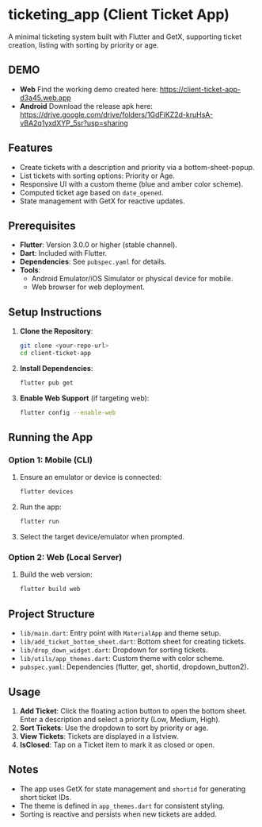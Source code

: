 # ticketing_app (Client Ticket App)

A minimal ticketing system built with Flutter and GetX, supporting ticket creation, listing with sorting by priority or age.

## DEMO
- **Web** Find the working demo created here: https://client-ticket-app-d3a45.web.app
- **Android** Download the release apk here: https://drive.google.com/drive/folders/1GdFiKZ2d-kruHsA-vBA2q1yxdXYP_5sr?usp=sharing


## Features
- Create tickets with a description and priority via a bottom-sheet-popup.
- List tickets with sorting options: Priority or Age.
- Responsive UI with a custom theme (blue and amber color scheme).
- Computed ticket age based on `date_opened`.
- State management with GetX for reactive updates.

## Prerequisites
- **Flutter**: Version 3.0.0 or higher (stable channel).
- **Dart**: Included with Flutter.
- **Dependencies**: See `pubspec.yaml` for details.
- **Tools**: 
  - Android Emulator/iOS Simulator or physical device for mobile.
  - Web browser for web deployment.

## Setup Instructions
1. **Clone the Repository**:
   ```bash
   git clone <your-repo-url>
   cd client-ticket-app
   ```

2. **Install Dependencies**:
   ```bash
   flutter pub get
   ```

3. **Enable Web Support** (if targeting web):
   ```bash
   flutter config --enable-web
   ```

## Running the App
### Option 1: Mobile (CLI)
1. Ensure an emulator or device is connected:
   ```bash
   flutter devices
   ```
2. Run the app:
   ```bash
   flutter run
   ```
3. Select the target device/emulator when prompted.

### Option 2: Web (Local Server)
1. Build the web version:
   ```bash
   flutter build web
   ```

## Project Structure
- `lib/main.dart`: Entry point with `MaterialApp` and theme setup.
- `lib/add_ticket_bottom_sheet.dart`: Bottom sheet for creating tickets.
- `lib/drop_down_widget.dart`: Dropdown for sorting tickets.
- `lib/utils/app_themes.dart`: Custom theme with color scheme.
- `pubspec.yaml`: Dependencies (flutter, get, shortid, dropdown_button2).

## Usage
1. **Add Ticket**: Click the floating action button to open the bottom sheet. Enter a description and select a priority (Low, Medium, High).
2. **Sort Tickets**: Use the dropdown to sort by priority or age.
3. **View Tickets**: Tickets are displayed in a listview.
3. **IsClosed**: Tap on a Ticket item to mark it as closed or open.

## Notes
- The app uses GetX for state management and `shortid` for generating short ticket IDs.
- The theme is defined in `app_themes.dart` for consistent styling.
- Sorting is reactive and persists when new tickets are added.